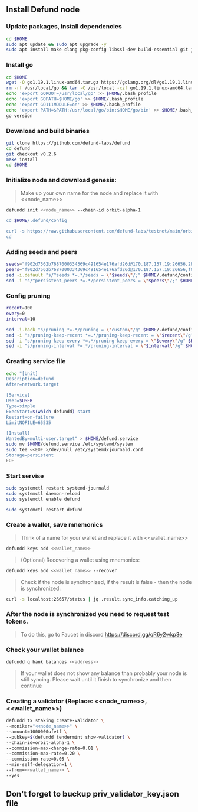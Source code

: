 ## Install Defund node

### Update packages, install dependencies
```bash
cd $HOME
sudo apt update && sudo apt upgrade -y
sudo apt install make clang pkg-config libssl-dev build-essential git jq ncdu bsdmainutils htop -y < "/dev/null"
```
### Install go
```bash
cd $HOME
wget -O go1.19.1.linux-amd64.tar.gz https://golang.org/dl/go1.19.1.linux-amd64.tar.gz
rm -rf /usr/local/go && tar -C /usr/local -xzf go1.19.1.linux-amd64.tar.gz && rm go1.19.1.linux-amd64.tar.gz
echo 'export GOROOT=/usr/local/go' >> $HOME/.bash_profile
echo 'export GOPATH=$HOME/go' >> $HOME/.bash_profile
echo 'export GO111MODULE=on' >> $HOME/.bash_profile
echo 'export PATH=$PATH:/usr/local/go/bin:$HOME/go/bin' >> $HOME/.bash_profile && . $HOME/.bash_profile
go version
```
### Download and build binaries
```bash
git clone https://github.com/defund-labs/defund
cd defund
git checkout v0.2.6
make install
cd $HOME
```
### Initialize node and download genesis:
> Make up your own name for the node and replace it with <<node_name>>
```bash
defundd init <<node_name>> --chain-id orbit-alpha-1

cd $HOME/.defund/config

curl -s https://raw.githubusercontent.com/defund-labs/testnet/main/orbit-alpha-1/genesis.json > ~/.defund/config/genesis.json
cd
```
### Adding seeds and peers
```bash
seeds="f902d7562b7687000334369c491654e176afd26d@170.187.157.19:26656,2b76e96658f5e5a5130bc96d63f016073579b72d@rpc-1.defund.nodes.guru:45656"
peers="f902d7562b7687000334369c491654e176afd26d@170.187.157.19:26656,f8093378e2e5e8fc313f9285e96e70a11e4b58d5@rpc-2.defund.nodes.guru:45656,878c7b70a38f041d49928dc02418619f85eecbf6@rpc-3.defund.nodes.guru:45656"
sed -i.default "s/^seeds *=.*/seeds = \"$seeds\"/;" $HOME/.defund/config/config.toml
sed -i "s/^persistent_peers *=.*/persistent_peers = \"$peers\"/;" $HOME/.defund/config/config.toml
```
### Config pruning
```bash
recent=100
every=0
interval=10

sed -i.back "s/pruning *=.*/pruning = \"custom\"/g" $HOME/.defund/config/app.toml
sed -i "s/pruning-keep-recent *=.*/pruning-keep-recent = \"$recent\"/g" $HOME/.defund/config/app.toml
sed -i "s/pruning-keep-every *=.*/pruning-keep-every = \"$every\"/g" $HOME/.defund/config/app.toml
sed -i "s/pruning-interval *=.*/pruning-interval = \"$interval\"/g" $HOME/.defund/config/app.toml
```
### Creating service file
```bash
echo "[Unit]
Description=defund
After=network.target

[Service]
User=$USER
Type=simple
ExecStart=$(which defundd) start
Restart=on-failure
LimitNOFILE=65535

[Install]
WantedBy=multi-user.target" > $HOME/defund.service
sudo mv $HOME/defund.service /etc/systemd/system
sudo tee <<EOF >/dev/null /etc/systemd/journald.conf
Storage=persistent
EOF
```
### Start servise
```bash
sudo systemctl restart systemd-journald
sudo systemctl daemon-reload
sudo systemctl enable defund 

sudo systemctl restart defund
```

### Create a wallet, save mnemonics
> Think of a name for your wallet and replace it with <<wallet_name>>
```bash
defundd keys add <<wallet_name>>
```
> (Optional) Recovering a wallet using mnemonics:
```bash
defundd keys add <<wallet_name>> --recover
```
> Check if the node is synchronized, if the result is false - then the node is synchronized:
```bash
curl -s localhost:26657/status | jq .result.sync_info.catching_up
```
### After the node is synchronized you need to request test tokens.
> To do this, go to Faucet in discord https://discord.gg/qR6y2wkp3e

### Check your wallet balance
```bash
defundd q bank balances <<address>>
```
> If your wallet does not show any balance than probably your node is still syncing. Please wait until it finish to synchronize and then continue

### Creating a validator (Replace: <<node_name>>, <<wallet_name>>) 
```bash
defundd tx staking create-validator \
--moniker="<<node_name>>" \
--amount=1000000ufetf \
--pubkey=$(defundd tendermint show-validator) \
--chain-id=orbit-alpha-1 \
--commission-max-change-rate=0.01 \
--commission-max-rate=0.20 \
--commission-rate=0.05 \
--min-self-delegation=1 \
--from=<<wallet_name>> \
--yes 
```

## Don't forget to buckup **priv_validator_key.json** file  
